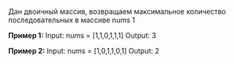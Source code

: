 Дан двоичный массив, возвращаем максимальное количество последовательных в массиве nums 1

**Пример 1:**
Input: nums = [1,1,0,1,1,1] 
Output: 3

**Пример 2:**
Input: nums = [1,0,1,1,0,1] 
Output: 2
